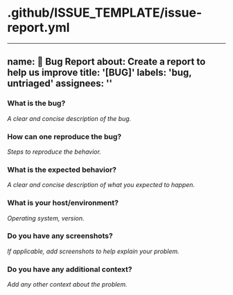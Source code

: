 # .github/ISSUE_TEMPLATE/issue-report.yml
---
name: 🐛 Bug Report
about: Create a report to help us improve
title: '[BUG]'
labels: 'bug, untriaged'
assignees: ''
---
### What is the bug?
_A clear and concise description of the bug._

### How can one reproduce the bug?
_Steps to reproduce the behavior._

### What is the expected behavior?
_A clear and concise description of what you expected to happen._

### What is your host/environment?
_Operating system, version._

### Do you have any screenshots?
_If applicable, add screenshots to help explain your problem._

### Do you have any additional context?
_Add any other context about the problem._

